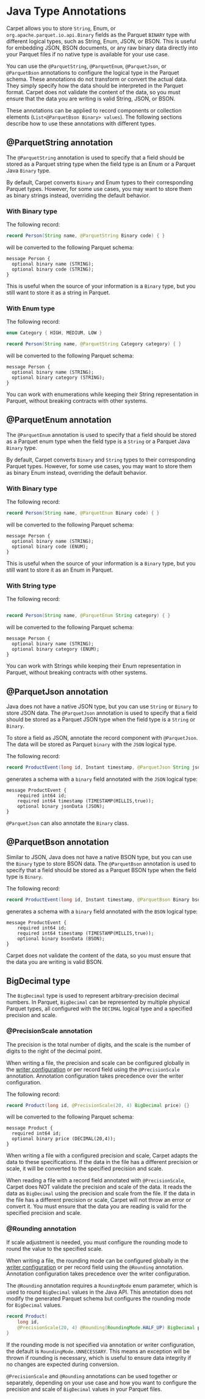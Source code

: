 # Java Type Annotations

Carpet allows you to store `String`, Enum, or `org.apache.parquet.io.api.Binary` fields as the Parquet `BINARY` type with different logical types, such as String, Enum, JSON, or BSON. This is useful for embedding JSON, BSON documents, or any raw binary data directly into your Parquet files if no native type is available for your use case.

You can use the `@ParquetString`, `@ParquetEnum`, `@ParquetJson`, or `@ParquetBson` annotations to configure the logical type in the Parquet schema. These annotations do not transform or convert the actual data. They simply specify how the data should be interpreted in the Parquet format. Carpet does not validate the content of the data, so you must ensure that the data you are writing is valid String, JSON, or BSON.

These annotations can be applied to record components or collection elements (`List<@ParquetBson Binary> values`). The following sections describe how to use these annotations with different types.

## @ParquetString annotation

The `@ParquetString` annotation is used to specify that a field should be stored as a Parquet string type when the field type is an Enum or a Parquet Java `Binary` type.

By default, Carpet converts `Binary` and Enum types to their corresponding Parquet types. However, for some use cases, you may want to store them as binary strings instead, overriding the default behavior.

### With Binary type

The following record:

```java
record Person(String name, @ParquetString Binary code) { }
```

will be converted to the following Parquet schema:

```
message Person {
  optional binary name (STRING);
  optional binary code (STRING);
}
```

This is useful when the source of your information is a `Binary` type, but you still want to store it as a string in Parquet.

### With Enum type

The following record:

```java
enum Category { HIGH, MEDIUM, LOW }

record Person(String name, @ParquetString Category category) { }
```

will be converted to the following Parquet schema:

```
message Person {
  optional binary name (STRING);
  optional binary category (STRING);
}
```

You can work with enumerations while keeping their String representation in Parquet, without breaking contracts with other systems.

## @ParquetEnum annotation

The `@ParquetEnum` annotation is used to specify that a field should be stored as a Parquet enum type when the field type is a `String` or a Parquet Java `Binary` type.

By default, Carpet converts `Binary` and `String` types to their corresponding Parquet types. However, for some use cases, you may want to store them as binary Enum instead, overriding the default behavior.

### With Binary type

The following record:

```java
record Person(String name, @ParquetEnum Binary code) { }
```

will be converted to the following Parquet schema:

```
message Person {
  optional binary name (STRING);
  optional binary code (ENUM);
}
```

This is useful when the source of your information is a `Binary` type, but you still want to store it as an Enum in Parquet.

### With String type

The following record:

```java

record Person(String name, @ParquetEnum String category) { }
```

will be converted to the following Parquet schema:

```
message Person {
  optional binary name (STRING);
  optional binary category (ENUM);
}
```

You can work with Strings while keeping their Enum representation in Parquet, without breaking contracts with other systems.

## @ParquetJson annotation

Java does not have a native JSON type, but you can use `String` or `Binary` to store JSON data. The `@ParquetJson` annotation is used to specify that a field should be stored as a Parquet JSON type when the field type is a `String` or `Binary`.

To store a field as JSON, annotate the record component with `@ParquetJson`. The data will be stored as Parquet `binary` with the `JSON` logical type.

The following record:

```java
record ProductEvent(long id, Instant timestamp, @ParquetJson String jsonData){}
```

generates a schema with a `binary` field annotated with the `JSON` logical type:

```
message ProductEvent {
    required int64 id;
    required int64 timestamp (TIMESTAMP(MILLIS,true));
    optional binary jsonData (JSON);
}
```

`@ParquetJson` can also annotate the `Binary` class.

## @ParquetBson annotation

Similar to JSON, Java does not have a native BSON type, but you can use the `Binary` type to store BSON data. The `@ParquetBson` annotation is used to specify that a field should be stored as a Parquet BSON type when the field type is `Binary`.

The following record:

```java
record ProductEvent(long id, Instant timestamp, @ParquetBson Binary bsonData){}
```

generates a schema with a `binary` field annotated with the `BSON` logical type:

```
message ProductEvent {
    required int64 id;
    required int64 timestamp (TIMESTAMP(MILLIS,true));
    optional binary bsonData (BSON);
}
```

Carpet does not validate the content of the data, so you must ensure that the data you are writing is valid BSON.

## BigDecimal type

The `BigDecimal` type is used to represent arbitrary-precision decimal numbers. In Parquet, `BigDecimal` can be represented by multiple physical Parquet types, all configured with the `DECIMAL` logical type and a specified precision and scale.

### @PrecisionScale annotation

The precision is the total number of digits, and the scale is the number of digits to the right of the decimal point.

When writing a file, the precision and scale can be configured globally in the [writer configuration](../configuration/#bigdecimal-precision-and-scale) or per record field using the `@PrecisionScale` annotation. Annotation configuration takes precedence over the writer configuration.

The following record:

```java
record Product(long id, @PrecisionScale(20, 4) BigDecimal price) {}
```

will be converted to the following Parquet schema:

```
message Product {
  required int64 id;
  optional binary price (DECIMAL(20,4));
}
```

When writing a file with a configured precision and scale, Carpet adapts the data to these specifications. If the data in the file has a different precision or scale, it will be converted to the specified precision and scale.

When reading a file with a record field annotated with `@PrecisionScale`, Carpet does NOT validate the precision and scale of the data. It reads the data as `BigDecimal` using the precision and scale from the file. If the data in the file has a different precision or scale, Carpet will not throw an error or convert it. You must ensure that the data you are reading is valid for the specified precision and scale.

### @Rounding annotation

If scale adjustment is needed, you must configure the rounding mode to round the value to the specified scale.

When writing a file, the rounding mode can be configured globally in the [writer configuration](../configuration/#bigdecimal-precision-and-scale) or per record field using the `@Rounding` annotation. Annotation configuration takes precedence over the writer configuration.

The `@Rounding` annotation requires a `RoundingMode` enum parameter, which is used to round `BigDecimal` values in the Java API. This annotation does not modify the generated Parquet schema but configures the rounding mode for `BigDecimal` values.

```java
record Product(
    long id,
    @PrecisionScale(20, 4) @Rounding(RoundingMode.HALF_UP) BigDecimal price) {
}
```

If the rounding mode is not specified via annotation or writer configuration, the default is `RoundingMode.UNNECESSARY`. This means an exception will be thrown if rounding is necessary, which is useful to ensure data integrity if no changes are expected during conversion.

`@PrecisionScale` and `@Rounding` annotations can be used together or separately, depending on your use case and how you want to configure the precision and scale of `BigDecimal` values in your Parquet files.